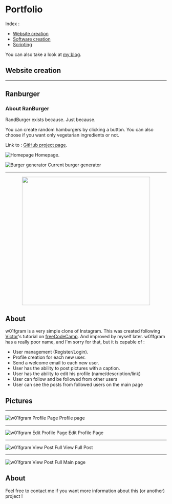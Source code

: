 # Portfolio

Index :
- [Website creation]()
- [Software creation]()
- [Scripting]()


You can also take a look at [my blog](https://w01f.xyz/).

## Website creation
---
## Ranburger
### About RanBurger
RandBurger exists because. Just because.

You can create random hamburgers by clicking a button. You can also choose if you want only vegetarian ingredients or not.

Link to : [GitHub project page](https://github.com/0xw01f/RanBurger).


![Homepage](https://i.imgur.com/A9QbqV6.png)
Homepage.

![Burger generator](https://i.imgur.com/RydK5Yd.png)
Current burger generator

---
<p align="center"><img src="https://i.imgur.com/h0Z8svO.png" width="400"></p>

## About

w01fgram is a very simple clone of Instagram. This was created following [Victor](https://www.youtube.com/channel/UCQI-Ym2rLZx52vEoqlPQMdg)'s tutorial on [freeCodeCamp](https://www.youtube.com/channel/UC8butISFwT-Wl7EV0hUK0BQ). And improved by myself later.
w01fgram has a really poor name, and I'm sorry for that, but it is capable of :

- User management (Register/Login).
- Profile creation for each new user.
- Send a welcome email to each new user.
- User has the ability to post pictures with a caption.
- User has the ability to edit his profile (name/description/link)
- User can follow and be followed from other users
- User can see the posts from followed users on the main page

## Pictures

---
![w01fgram Profile Page](https://i.imgur.com/aWTs6si.png)
Profile page

---
![w01fgram Edit Profile Page](https://i.imgur.com/rbPPovj.png)
Edit Profile Page

---
![w01fgram View Post Full](https://i.imgur.com/OsBtBvP.png)
View Full Post

---
![w01fgram View Post Full](https://i.imgur.com/b2ayh6g.png)
Main page

## About
Feel free to contact me if you want more information about this (or another) project !
